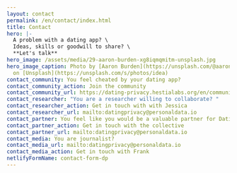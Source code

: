 ```yaml
---
layout: contact
permalink: /en/contact/index.html
title: Contact
hero: |-
  A problem with a dating app? \
  Ideas, skills or goodwill to share? \
  **Let's talk**
hero_image: /assets/media/29-aaron-burden-xg8iqmqmitm-unsplash.jpg
hero_image_caption: Photo by [Aaron Burden](https://unsplash.com/@aaronburden)
  on [Unsplash](https://unsplash.com/s/photos/idea)
contact_community: You feel cheated by your dating app?
contact_community_action: Join the community
contact_community_url: https://dating-privacy.hestialabs.org/en/community/
contact_researcher: "You are a researcher willing to collaborate? "
contact_researcher_action: Get in touch with with Jessica
contact_researcher_url: mailto:datingprivacy@personaldata.io
contact_partner: You feel like you would be a valuable partner for Dating Privacy?
contact_partner_action: Get in touch with the collective
contact_partner_url: mailto:datingprivacy@personaldata.io
contact_media: You are journalist?
contact_media_url: mailto:datingprivacy@personaldata.io
contact_media_action: Get in touch with Frank
netlifyFormName: contact-form-dp
---
```

